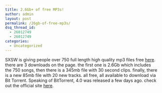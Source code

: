 ```yaml
---
title: 2.6Gb+ of free MP3s!
author: admin
layout: post
permalink: /26gb-of-free-mp3s/
dsq_thread_id:
  - 26012749
  - 26012749
categories:
  - Uncategorized
---
```

SXSW is giving people over 750 full length high quality mp3 files free [here][1]. there are 3 downloads on the page. the first one is 2.6Gb which includes the 750 songs, then there is a 345mb file with 30 second clips. finally, there is a new 85mb file with 20 new tracks. all free, all available to download via Bit Torrent. Speaking of BitTorrent, 4.0 was released a few days ago. check out the official site [here][2].

 [1]: http://2005.sxsw.com/geekout/sxsw4pod/
 [2]: http://www.bittorrent.com/